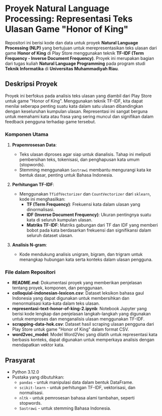 # Proyek Natural Language Processing: Representasi Teks Ulasan Game "Honor of King"

Repositori ini berisi kode dan data untuk proyek **Natural Language Processing (NLP)** yang bertujuan untuk merepresentasikan teks ulasan dari game **Honor of King** di Play Store menggunakan teknik **TF-IDF (Term Frequency - Inverse Document Frequency)**. Proyek ini merupakan bagian dari tugas kuliah **Natural Language Programming** pada program studi **Teknik Informatika** di **Universitas Muhammadiyah Riau**.

## Deskripsi Proyek

Proyek ini berfokus pada analisis teks ulasan yang diambil dari Play Store untuk game "Honor of King". Menggunakan teknik TF-IDF, kita dapat menilai seberapa penting suatu kata dalam satu ulasan dibandingkan dengan keseluruhan kumpulan ulasan. Representasi ini sangat berguna untuk memahami kata atau frasa yang sering muncul dan signifikan dalam feedback pengguna terhadap game tersebut.

### Komponen Utama

1. **Prapemrosesan Data**: 
   - Teks ulasan diproses agar siap untuk dianalisis. Tahap ini meliputi pembersihan teks, tokenisasi, dan penghapusan kata umum (stopwords).
   - Stemming menggunakan `Sastrawi` membantu mengurangi kata ke bentuk dasar, penting untuk Bahasa Indonesia.

2. **Perhitungan TF-IDF**:
   - Menggunakan `TfidfVectorizer` dan `CountVectorizer` dari `sklearn`, kode ini menghasilkan:
     - **TF (Term Frequency)**: Frekuensi kata dalam ulasan yang dinormalisasi.
     - **IDF (Inverse Document Frequency)**: Ukuran pentingnya suatu kata di seluruh kumpulan ulasan.
     - **Matriks TF-IDF**: Matriks gabungan dari TF dan IDF yang memberi bobot pada kata berdasarkan frekuensi dan signifikansi dalam seluruh dataset ulasan.

3. **Analisis N-gram**:
   - Kode mendukung analisis unigram, bigram, dan trigram untuk menangkap hubungan kata serta konteks dalam ulasan pengguna.

### File dalam Repositori

- **README.md**: Dokumentasi proyek yang memberikan penjelasan tentang proyek, komponen, dan penggunaan.
- **colloquial-indonesian-lexicon.csv**: Dataset leksikon bahasa gaul Indonesia yang dapat digunakan untuk membersihkan dan menormalisasi kata-kata dalam teks ulasan.
- **representasi-text-honor-of-king-2.ipynb**: Notebook Jupyter yang berisi kode lengkap dan penjelasan langkah-langkah yang digunakan untuk memproses dan menganalisis ulasan menggunakan TF-IDF.
- **scrapping-data-hok.csv**: Dataset hasil scraping ulasan pengguna dari Play Store untuk game "Honor of King" dalam format CSV.
- **word2vec_model**: Model Word2Vec yang dilatih untuk representasi kata berbasis konteks, dapat digunakan untuk memperkaya analisis dengan mendapatkan vektor kata.

## Prasyarat

- Python 3.12.0
- Pustaka yang dibutuhkan:
  - `pandas` - untuk manipulasi data dalam bentuk DataFrame.
  - `scikit-learn` - untuk perhitungan TF-IDF, vektorisasi, dan normalisasi.
  - `nltk` - untuk pemrosesan bahasa alami tambahan, seperti stopwords.
  - `Sastrawi` - untuk stemming Bahasa Indonesia.
